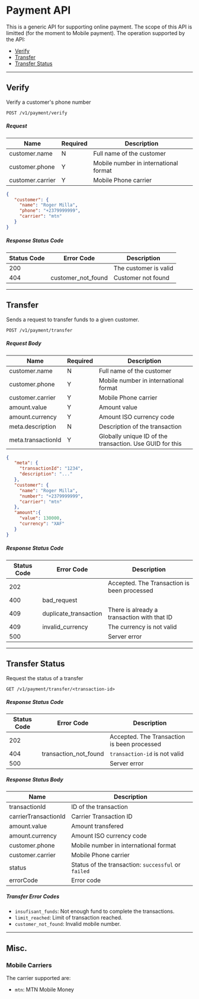 # Payment API
This is a generic API for supporting online payment.
The scope of this API is limitted (for the moment to Mobile payment).
The operation supported by the API:
- [Verify](https://github.com/wutsi/wutsi.github.io/blob/master/design/payment-api/README.md#verify)
- [Transfer](https://github.com/wutsi/wutsi.github.io/blob/master/design/payment-api/README.md#transfer)
- [Transfer Status](https://github.com/wutsi/wutsi.github.io/blob/master/design/payment-api/README.md#transfer-status)

---------------
## Verify
Verify a customer's phone number
```
POST /v1/payment/verify
```

##### Request
| Name              | Required | Description |
|-------------------|----------|-------------|
| customer.name     | N        | Full name of the customer |
| customer.phone    | Y        | Mobile number in international format |
| customer.carrier  | Y        | Mobile Phone carrier |

```json
{
   "customer": {
     "name": "Roger Milla",
     "phone": "+2379999999",
     "carrier": "mtn"
   }
}
```

##### Response Status Code
| Status Code | Error Code | Description |
|-------------|------------|-------------|
| 200         |            | The customer is valid |
| 404         | customer_not_found | Customer not found |


---------------
## Transfer
Sends a request to transfer funds to a given customer.

```
POST /v1/payment/transfer
```

##### Request Body
| Name              | Required | Description |
|-------------------|----------|-------------|
| customer.name     | N        | Full name of the customer |
| customer.phone    | Y        | Mobile number in international format |
| customer.carrier  | Y        | Mobile Phone carrier |
| amount.value      | Y        | Amount value |
| amount.currency   | Y        | Amount ISO currency code |
| meta.description  | N        | Description of the transaction |
| meta.transactionId| Y        | Globally unique ID of the transaction. Use GUID for this |


```json
{
   "meta": {
     "transactionId": "1234",
     "description": "..."
   },
   "customer": {
     "name": "Roger Milla",
     "number": "+2379999999",
     "carrier": "mtn"
   },
   "amount":{
     "value": 130000,
     "currency": "XAF"
   }
}
```

##### Response Status Code
| Status Code | Error Code  | Description |
|-------------|-------------|-------------|
| 202         |             | Accepted. The Transaction is been processed |
| 400         | bad_request | |
| 409         | duplicate_transaction | There is already a transaction with that ID |
| 409         | invalid_currency | The currency is not valid |
| 500         |                  | Server error |


---------------
## Transfer Status
Request the status of a transfer

```
GET /v1/payment/transfer/<transaction-id>
```

##### Response Status Code
| Status Code | Error Code  | Description |
|-------------|-------------|-------------|
| 202         |             | Accepted. The Transaction is been processed |
| 404         | transaction_not_found | `transaction-id` is not valid |
| 500         |                       | Server error |

##### Response Status Body
| Name                 | Description |
|----------------------|-------------|
| transactionId        | ID of the transaction |
| carrierTransactionId | Carrier Transaction ID |
| amount.value         | Amount transfered |
| amount.currency      | Amount ISO currency code |
| customer.phone       | Mobile number in international format |
| customer.carrier     | Mobile Phone carrier |
| status               | Status of the transaction: `successful` or `failed` |
| errorCode            | Error code |

##### Transfer Error Codes
- `insufisant_funds`: Not enough fund to complete the transactions.
- `limit_reached`: Limit of transaction reached.
- `customer_not_found`: Invalid mobile number.

---------------
## Misc.
### Mobile Carriers
The carrier supported are:
- `mtn`: MTN Mobile Money
